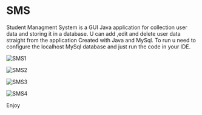 # SMS
Student Managment System is a GUI Java application for collection user data and storing it in a database.
U can add ,edit and delete user data straight from the application
Created with Java and MySql.
To run u need to configure the localhost MySql database and just run the code in your IDE.




![SMS1](https://user-images.githubusercontent.com/103357132/162614910-020c1acf-8674-4663-a2a0-915f2110de73.jpg)


![SMS2](https://user-images.githubusercontent.com/103357132/162614913-67c22199-720a-449b-8401-93307652a08a.jpg)


![SMS3](https://user-images.githubusercontent.com/103357132/162614916-b8dcdce2-3952-410b-87f9-0c75eb0e7ecc.jpg)


![SMS4](https://user-images.githubusercontent.com/103357132/162614920-71c8b09d-f4c3-40e4-a76f-51ddc1313f26.jpg)


Enjoy 
